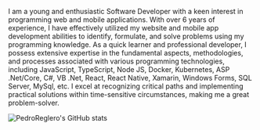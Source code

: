 I am a young and enthusiastic Software Developer with a keen interest in programming web and mobile applications.
With over 6 years of experience, I have effectively utilized my website and mobile app development abilities to
identify, formulate, and solve problems using my programming knowledge.
As a quick learner and professional developer, I possess extensive expertise in the fundamental aspects, methodologies,
and processes associated with various programming technologies, including JavaScript, TypeScript, Node JS, Docker,
Kubernetes, ASP .Net/Core, C#, VB .Net, React, React Native, Xamarin, Windows Forms, SQL Server, MySql, etc.
I excel at recognizing critical paths and implementing practical solutions within time-sensitive circumstances, making
me a great problem-solver.

![PedroReglero's GitHub stats](https://github-readme-stats.vercel.app/api?username=pedroreglero)
